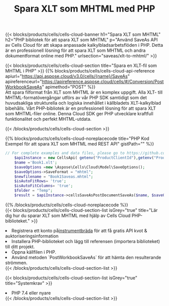 ﻿---
title:  Spara XLT som MHTML med PHP
description: Använder Aspose.Cells Cloud SDK för PHP för att spara XLT-formatfil som MHTML-formatfil.
kwords: Excel, Save XLT as MHTML, REST, PHP
howto: How to save XLT as MHTML using Aspose.Cells Cloud PHP library.
---
{{< blocks/products/cells/cells-cloud-banner h1="Spara XLT som MHTML" h2="PHP bibliotek för att spara XLT som MHTML" p="Använd SaveAs API av Cells Cloud för att skapa anpassade kalkylbladsarbetsflöden i PHP. Detta är en professionell lösning för att spara XLT som MHTML och andra dokumentformat online med PHP." urlsection="saveas/xlt-to-mhtml/" >}}

{{< blocks/products/cells/cells-cloud-section title="Spara en XLT-fil som MHTML i PHP" >}}
{{% blocks/products/cells/cells-cloud-api-reference apiurl="https://api.aspose.cloud/v3.0/cells/{name}/SaveAs" apireferenceurl="https://apireference.aspose.cloud/cells/#/Conversion/PostWorkbookSaveAs" apimethod="POST" %}}
<br/>
Att spara filformat från XLT som MHTML är en komplex uppgift. Alla XLT- till MHTML-formatövergångar utförs av vår PHP SDK samtidigt som det huvudsakliga strukturella och logiska innehållet i källbladets XLT-kalkylblad bibehålls. Vårt PHP-bibliotek är en professionell lösning för att spara XLT som MHTML-filer online. Denna Cloud SDK ger PHP utvecklare kraftfull funktionalitet och perfekt MHTML-utdata.

{{< /blocks/products/cells/cells-cloud-section >}}

{{% blocks/products/cells/cells-cloud-noreplacecode title="PHP Kod Exempel för att spara XLT som MHTML med REST API" gistPath="" %}}
  
```php
// For complete examples and data files, please go to https://github.com/aspose-cells-cloud/aspose-cells-cloud-php/
    $apiInstance = new CellsApi( getenv("ProductClientId"),getenv("ProductClientSecret") );
    $name ='Book1.xlt';
    $saveOptions =new \Aspose\Cells\Cloud\Model\SaveOptions();
    $saveOptions->SaveFormat = "mhtml";
    $newfilename = "Book1Saveas.mhtml";
    $isAutoFitRows= 'true';
    $isAutoFitColumns= 'true';
    $folder = "Temp";
    $result = $apiInstance->cellsSaveAsPostDocumentSaveAs($name, $saveOptions, $newfilename,$isAutoFitRows, $isAutoFitColumns, $folder);
```
  
{{% /blocks/products/cells/cells-cloud-noreplacecode %}}
<br/>
{{< blocks/products/cells/cells-cloud-section-list isGrey="true" title="Lär dig hur du sparar XLT som MHTML med hjälp av Cells Cloud PHP-biblioteket." >}}
<li> Registrera ett konto på<a href="https://dashboard.aspose.cloud/">instrumentbräda</a> för att få gratis API kvot & auktoriseringsinformation</li>
<li>Installera PHP-biblioteket och lägg till referensen (importera biblioteket) till ditt projekt.</li>
<li>Öppna källfilen i PHP.</li>
<li>Använd metoden `PostWorkbookSaveAs` för att hämta den resulterande strömmen.</li>
{{< /blocks/products/cells/cells-cloud-section-list >}}

{{< blocks/products/cells/cells-cloud-section-list isGrey="true" title="Systemkrav" >}}
<li>PHP 7.4 eller nyare</li>
{{< /blocks/products/cells/cells-cloud-section-list >}}
